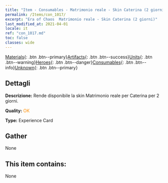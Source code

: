 ```yaml
---
title: "Item - Consumables - Matrimonio reale - Skin Caterina (2 giorni)"
permalink: /Items/con_1017/
excerpt: "Era of Chaos  Matrimonio reale - Skin Caterina (2 giorni)"
last_modified_at: 2021-04-01
locale: it
ref: "con_1017.md"
toc: false
classes: wide
---
```

 [Materials](/it/Items/){: .btn .btn--primary}[Artifacts](/it/Items/Artifacts/){: .btn .btn--success}[Units](/it/Items/Units/){: .btn .btn--warning}[Heroes](/it/Items/Heroes/){: .btn .btn--danger}[Consumables](/it/Items/Consumables/){: .btn .btn--info}[Unknown](/it/Items/Unknown/){: .btn .btn--primary}

## Dettagli
 **Descrizione:** Rende disponibile la skin Matrimonio reale per Caterina per 2 giorni.

 **Quality:** <span style="color: #FF8C00">OK</span>

 **Type:** Experience Card

## Gather

  None

## This item contains:

  None

